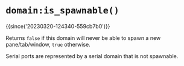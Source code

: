# `domain:is_spawnable()`

{{since('20230320-124340-559cb7b0')}}

Returns `false` if this domain will never be able to spawn a new pane/tab/window, `true` otherwise.

Serial ports are represented by a serial domain that is not spawnable.


